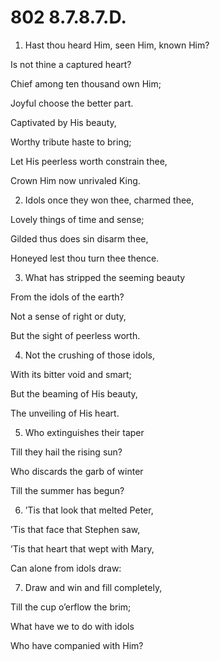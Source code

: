 # 802 8.7.8.7.D.

1.  Hast thou heard Him, seen Him, known Him?

Is not thine a captured heart?

Chief among ten thousand own Him;

Joyful choose the better part.

Captivated by His beauty,

Worthy tribute haste to bring;

Let His peerless worth constrain thee,

Crown Him now unrivaled King.

2.  Idols once they won thee, charmed thee,

Lovely things of time and sense;

Gilded thus does sin disarm thee,

Honeyed lest thou turn thee thence.

3.  What has stripped the seeming beauty

From the idols of the earth?

Not a sense of right or duty,

But the sight of peerless worth.

4.  Not the crushing of those idols,

With its bitter void and smart;

But the beaming of His beauty,

The unveiling of His heart.

5.  Who extinguishes their taper

Till they hail the rising sun?

Who discards the garb of winter

Till the summer has begun?

6.  ’Tis that look that melted Peter,

’Tis that face that Stephen saw,

’Tis that heart that wept with Mary,

Can alone from idols draw:

7.  Draw and win and fill completely,

Till the cup o’erflow the brim;

What have we to do with idols

Who have companied with Him?

